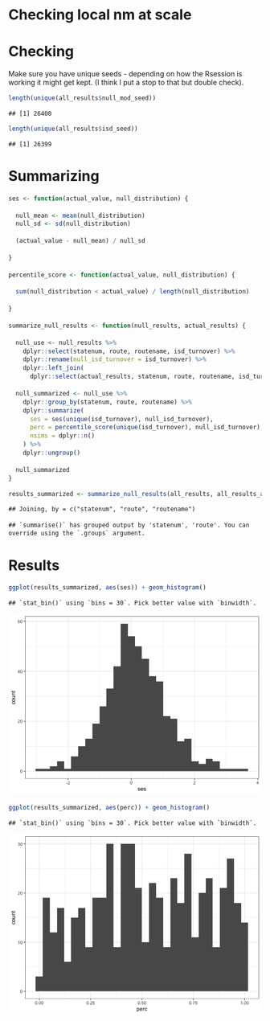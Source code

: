 Checking local nm at scale
================

# Checking

Make sure you have unique seeds - depending on how the Rsession is
working it might get kept. (I think I put a stop to that but double
check).

``` r
length(unique(all_results$null_mod_seed))
```

    ## [1] 26400

``` r
length(unique(all_results$isd_seed))
```

    ## [1] 26399

# Summarizing

``` r
ses <- function(actual_value, null_distribution) {
  
  null_mean <- mean(null_distribution)
  null_sd <- sd(null_distribution)
  
  (actual_value - null_mean) / null_sd
  
}

percentile_score <- function(actual_value, null_distribution) {
  
  sum(null_distribution < actual_value) / length(null_distribution)
  
}

summarize_null_results <- function(null_results, actual_results) {
  
  null_use <- null_results %>%
    dplyr::select(statenum, route, routename, isd_turnover) %>%
    dplyr::rename(null_isd_turnover = isd_turnover) %>%
    dplyr::left_join(
      dplyr::select(actual_results, statenum, route, routename, isd_turnover))
  
  null_summarized <- null_use %>%
    dplyr::group_by(statenum, route, routename) %>%
    dplyr::summarize(
      ses = ses(unique(isd_turnover), null_isd_turnover),
      perc = percentile_score(unique(isd_turnover), null_isd_turnover),
      nsims = dplyr::n()
    ) %>%
    dplyr::ungroup()
  
  null_summarized
}
```

``` r
results_summarized <- summarize_null_results(all_results, all_results_actual)
```

    ## Joining, by = c("statenum", "route", "routename")

    ## `summarise()` has grouped output by 'statenum', 'route'. You can override using the `.groups` argument.

# Results

``` r
ggplot(results_summarized, aes(ses)) + geom_histogram() 
```

    ## `stat_bin()` using `bins = 30`. Pick better value with `binwidth`.

![](local_at_scale_files/figure-gfm/unnamed-chunk-4-1.png)<!-- -->

``` r
ggplot(results_summarized, aes(perc)) + geom_histogram() 
```

    ## `stat_bin()` using `bins = 30`. Pick better value with `binwidth`.

![](local_at_scale_files/figure-gfm/unnamed-chunk-4-2.png)<!-- -->
